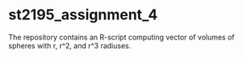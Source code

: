# st2195_assignment_4
The repository contains an R-script computing vector of volumes of spheres with r, r^2, and r^3 radiuses. 
